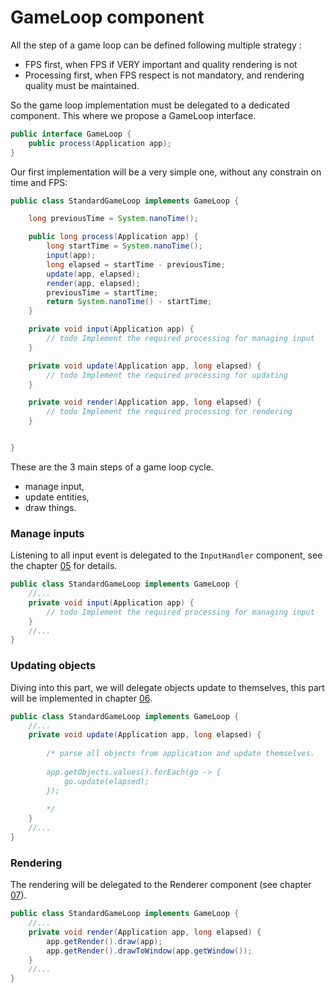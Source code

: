 # GameLoop component

All the step of a game loop can be defined following multiple strategy :

- FPS first, when FPS if VERY important and quality rendering is not
- Processing first, when FPS respect is not mandatory, and rendering quality must be maintained.

So the game loop implementation must be delegated to a dedicated component. This where we propose a GameLoop interface.

```java
public interface GameLoop {
    public process(Application app);
} 
```

Our first implementation will be a very simple one, without any constrain on time and FPS:

```java
public class StandardGameLoop implements GameLoop {

    long previousTime = System.nanoTime();

    public long process(Application app) {
        long startTime = System.nanoTime();
        input(app);
        long elapsed = startTime - previousTime;
        update(app, elapsed);
        render(app, elapsed);
        previousTime = startTime;
        return System.nanoTime() - startTime;
    }

    private void input(Application app) {
        // todo Implement the required processing for managing input
    }

    private void update(Application app, long elapsed) {
        // todo Implement the required processing for updating
    }

    private void render(Application app, long elapsed) {
        // todo Implement the required processing for rendering
    }


}
```

These are the 3 main steps of a game loop cycle.

- manage input,
- update entities,
- draw things.

### Manage inputs

Listening to all input event is delegated to the `InputHandler` component, see the chapter [05](05-input_handler.md) for
details.

```java
public class StandardGameLoop implements GameLoop {
    //...
    private void input(Application app) {
        // todo Implement the required processing for managing input
    }
    //...
}
```

### Updating objects

Diving into this part, we will delegate objects update to themselves, this part will be implemented in
chapter [06](06-manage_game_object.md).

```java
public class StandardGameLoop implements GameLoop {
    //...
    private void update(Application app, long elapsed) {
        
        /* parse all objects from application and update themselves.
        
        app.getObjects.values().forEach(go -> {
            go.update(elapsed);
        });
        
        */
    }
    //...
}
```

### Rendering

The rendering will be delegated to the Renderer component (see chapter [07](07-create_renderer.md)).

```java
public class StandardGameLoop implements GameLoop {
    //...
    private void render(Application app, long elapsed) {
        app.getRender().draw(app);
        app.getRender().drawToWindow(app.getWindow());
    }
    //...
}
```
